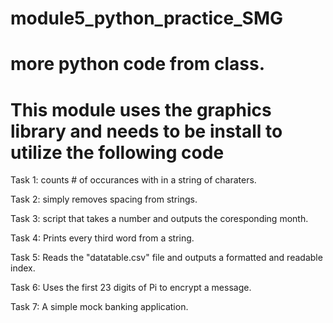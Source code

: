 # module5_python_practice_SMG

# more python code from class.

# This module uses the graphics library and needs to be install to utilize the following code


Task 1: counts # of occurances with in a string of charaters.

Task 2: simply removes spacing from strings.

Task 3: script that takes a number and outputs the coresponding month.

Task 4: Prints every third word from a string.

Task 5: Reads the "datatable.csv" file and outputs a formatted and readable index.

Task 6: Uses the first 23 digits of Pi to encrypt a message.

Task 7: A simple mock banking application.
